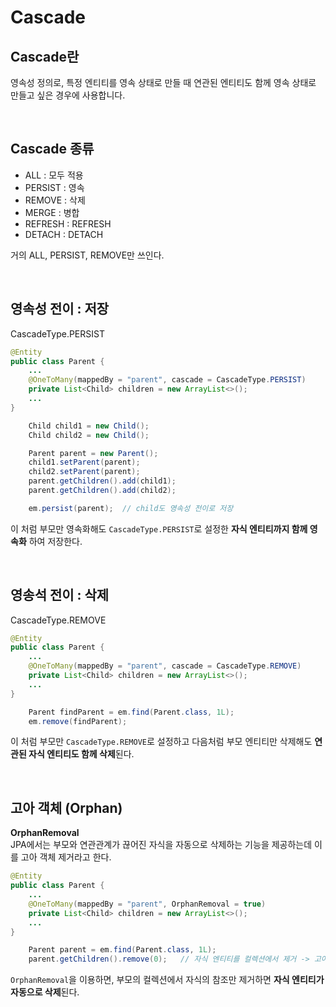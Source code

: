 # Cascade

## Cascade란

영속성 정의로, 특정 엔티티를 영속 상태로 만들 때 연관된 엔티티도 함께 영속 상태로 만들고 싶은 경우에 사용합니다.

<br>

## Cascade 종류

- ALL : 모두 적용
- PERSIST : 영속
- REMOVE : 삭제
- MERGE : 병합
- REFRESH : REFRESH
- DETACH : DETACH

거의 ALL, PERSIST, REMOVE만 쓰인다.

<br>

## 영속성 전이 : 저장

CascadeType.PERSIST

```java
@Entity
public class Parent {
    ...
    @OneToMany(mappedBy = "parent", cascade = CascadeType.PERSIST)
    private List<Child> children = new ArrayList<>();
    ...
}
```

```java
    Child child1 = new Child();
    Child child2 = new Child();

    Parent parent = new Parent();
    child1.setParent(parent);
    child2.setParent(parent);
    parent.getChildren().add(child1);
    parent.getChildren().add(child2);

    em.persist(parent);  // child도 영속성 전이로 저장
```

이 처럼 부모만 영속화해도 `CascadeType.PERSIST`로 설정한 **자식 엔티티까지 함께 영속화** 하여 저장한다.

<br>

## 영송석 전이 : 삭제

CascadeType.REMOVE

```java
@Entity
public class Parent {
    ...
    @OneToMany(mappedBy = "parent", cascade = CascadeType.REMOVE)
    private List<Child> children = new ArrayList<>();
    ...
}
```

```java
    Parent findParent = em.find(Parent.class, 1L);
    em.remove(findParent);
```

이 처럼 부모만 `CascadeType.REMOVE`로 설정하고 다음처럼 부모 엔티티만 삭제해도 **연관된 자식 엔티티도 함께 삭제**된다.

<br>

## 고아 객체 (Orphan)

**OrphanRemoval**  
JPA에서는 부모와 연관관계가 끊어진 자식을 자동으로 삭제하는 기능을 제공하는데 이를 고아 객체 제거라고 한다.

```java
@Entity
public class Parent {
    ...
    @OneToMany(mappedBy = "parent", OrphanRemoval = true)
    private List<Child> children = new ArrayList<>();
    ...
}
```

```java
    Parent parent = em.find(Parent.class, 1L);
    parent.getChildren().remove(0);   // 자식 엔티티를 컬렉션에서 제거 -> 고아 객체가 되어 삭제
```

`OrphanRemoval`을 이용하면, 부모의 컬렉션에서 자식의 참조만 제거하면 **자식 엔티티가 자동으로 삭제**된다.

